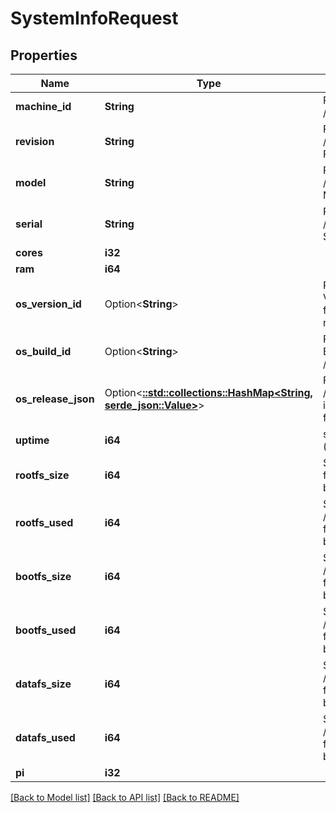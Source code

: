 # SystemInfoRequest

## Properties

Name | Type | Description | Notes
------------ | ------------- | ------------- | -------------
**machine_id** | **String** | Populated from /etc/machine-id | 
**revision** | **String** | Populated from /proc/cpuinfo REVISION | 
**model** | **String** | Populated from /proc/cpuinfo MODEL | 
**serial** | **String** | Populated from /proc/cpuinfo SERIAL | 
**cores** | **i32** |  | 
**ram** | **i64** |  | 
**os_version_id** | Option<**String**> | PrintNanny OS VERSION_ID from /etc/os-release | [optional]
**os_build_id** | Option<**String**> | PrintNanny OS BUILD_ID from /etc/os-release | [optional]
**os_release_json** | Option<[**::std::collections::HashMap<String, serde_json::Value>**](serde_json::Value.md)> | Full contents of /etc/os-release in key:value format | [optional]
**uptime** | **i64** | system uptime (in seconds) | 
**rootfs_size** | **i64** | Size of /dev/root filesystem in bytes | 
**rootfs_used** | **i64** | Space used in /dev/root filesystem in bytes | 
**bootfs_size** | **i64** | Size of /dev/mmcblk0p1 filesystem in bytes | 
**bootfs_used** | **i64** | Space used in /dev/mmcblk0p1 filesystem in bytes | 
**datafs_size** | **i64** | Size of /dev/mmcblk0p4 filesystem in bytes | 
**datafs_used** | **i64** | Space used in /dev/mmcblk0p4 filesystem in bytes | 
**pi** | **i32** |  | 

[[Back to Model list]](../README.md#documentation-for-models) [[Back to API list]](../README.md#documentation-for-api-endpoints) [[Back to README]](../README.md)


